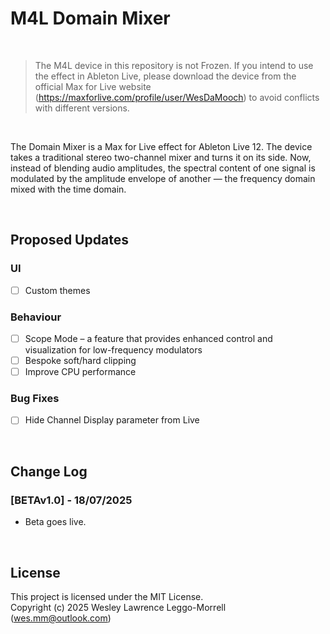 # M4L Domain Mixer

<br>

> The M4L device in this repository is not Frozen. If you intend to use the effect in Ableton Live, please download the device from the official Max for Live website (https://maxforlive.com/profile/user/WesDaMooch) to avoid conflicts with different versions.

<br>

The Domain Mixer is a Max for Live effect for Ableton Live 12. The device takes a traditional stereo two-channel mixer and turns it on its side. Now, instead of blending audio amplitudes, the spectral content of one signal is modulated by the amplitude envelope of another — the frequency domain mixed with the time domain.

<br>

## Proposed Updates
### UI
  - [ ] Custom themes

### Behaviour
- [ ] Scope Mode – a feature that provides enhanced control and visualization for low-frequency modulators
- [ ] Bespoke soft/hard clipping
- [ ] Improve CPU performance

### Bug Fixes
- [ ] Hide Channel Display parameter from Live

<br>

## Change Log

### [BETAv1.0] - 18/07/2025
- Beta goes live.

<br>

## License
This project is licensed under the MIT License.  
Copyright (c) 2025 Wesley Lawrence Leggo-Morrell (wes.mm@outlook.com)
